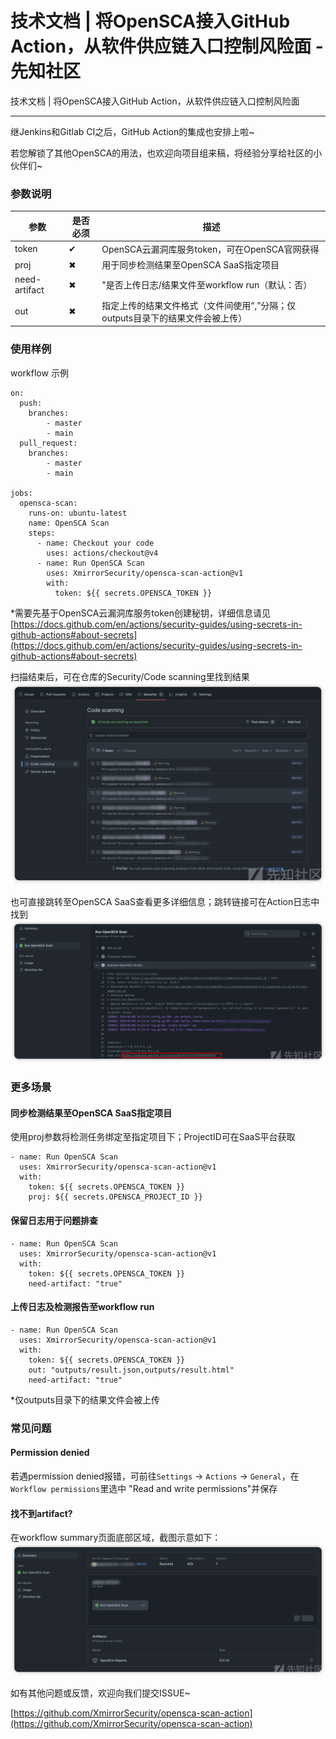 

# 技术文档 | 将OpenSCA接入GitHub Action，从软件供应链入口控制风险面 - 先知社区

技术文档 | 将OpenSCA接入GitHub Action，从软件供应链入口控制风险面

- - -

继Jenkins和Gitlab CI之后，GitHub Action的集成也安排上啦~

若您解锁了其他OpenSCA的用法，也欢迎向项目组来稿，将经验分享给社区的小伙伴们~

### 参数说明

| 参数  | 是否必须 | 描述  |
| --- | --- | --- |
| token | ✔   | OpenSCA云漏洞库服务token，可在OpenSCA官网获得 |
| proj | ✖   | 用于同步检测结果至OpenSCA SaaS指定项目 |
| need-artifact | ✖   | "是否上传日志/结果文件至workflow run（默认：否） |
| out | ✖   | 指定上传的结果文件格式（文件间使用“,”分隔；仅outputs目录下的结果文件会被上传） |

### 使用样例

workflow 示例

```plain
on:
  push:
    branches:
        - master
        - main
  pull_request:
    branches:
        - master
        - main

jobs:
  opensca-scan:
    runs-on: ubuntu-latest
    name: OpenSCA Scan
    steps:
      - name: Checkout your code
        uses: actions/checkout@v4
      - name: Run OpenSCA Scan
        uses: XmirrorSecurity/opensca-scan-action@v1
        with:
          token: ${{ secrets.OPENSCA_TOKEN }}
```

\*需要先基于OpenSCA云漏洞库服务token创建秘钥，详细信息请见[https://docs.github.com/en/actions/security-guides/using-secrets-in-github-actions#about-secrets](https://docs.github.com/en/actions/security-guides/using-secrets-in-github-actions#about-secrets)

扫描结束后，可在仓库的Security/Code scanning里找到结果  
[![](assets/1705890854-e67ddcf6e5afb74837fa7c31e272e41b.jpg)](https://xzfile.aliyuncs.com/media/upload/picture/20240118111154-55131596-b5af-1.jpg)

也可直接跳转至OpenSCA SaaS查看更多详细信息；跳转链接可在Action日志中找到  
[![](assets/1705890854-486bf810708b15e88e106c2b619b6879.jpg)](https://xzfile.aliyuncs.com/media/upload/picture/20240118111206-5c0827f6-b5af-1.jpg)

### 更多场景

#### 同步检测结果至OpenSCA SaaS指定项目

使用proj参数将检测任务绑定至指定项目下；ProjectID可在SaaS平台获取

```plain
- name: Run OpenSCA Scan
  uses: XmirrorSecurity/opensca-scan-action@v1
  with:
    token: ${{ secrets.OPENSCA_TOKEN }}
    proj: ${{ secrets.OPENSCA_PROJECT_ID }}
```

#### 保留日志用于问题排查

```plain
- name: Run OpenSCA Scan
  uses: XmirrorSecurity/opensca-scan-action@v1
  with:
    token: ${{ secrets.OPENSCA_TOKEN }}
    need-artifact: "true"
```

#### 上传日志及检测报告至workflow run

```plain
- name: Run OpenSCA Scan
  uses: XmirrorSecurity/opensca-scan-action@v1
  with:
    token: ${{ secrets.OPENSCA_TOKEN }}
    out: "outputs/result.json,outputs/result.html"
    need-artifact: "true"
```

\*仅outputs目录下的结果文件会被上传

### 常见问题

#### Permission denied

若遇permission denied报错，可前往`Settings` -> `Actions` -> `General`，在`Workflow permissions`里选中 "Read and write permissions"并保存

#### 找不到artifact?

在workflow summary页面底部区域，截图示意如下：  
[![](assets/1705890854-ba7c35052cfda1bfda192f23f90b5e33.jpg)](https://xzfile.aliyuncs.com/media/upload/picture/20240118111225-6758eca8-b5af-1.jpg)

如有其他问题或反馈，欢迎向我们提交ISSUE~

[https://github.com/XmirrorSecurity/opensca-scan-action](https://github.com/XmirrorSecurity/opensca-scan-action)
